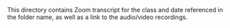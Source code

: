 This directory contains Zoom transcript for the class and date referenced in the folder name, as well as a link to the audio/video recordings.

